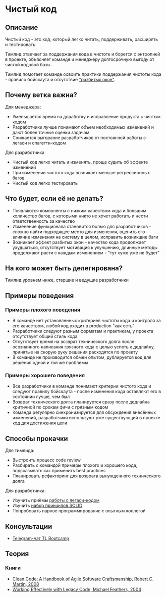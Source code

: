 # Чистый код

## Описание

Чистый код - это код, который легко читать, поддерживать, расширять и тестировать.

Тимлид отвечает за поддержания кода в чистоте и борется с энтропией в проекте, объясняет команде и менеджеру долгосрочную выгоду от чистой кодовой базы.

Тимлид помогает команде освоить практики поддержания чистоты кода - правило бойскаута и отсутствие ["разбитых окон"](https://pragprog.com/the-pragmatic-programmer/extracts/software-entropy).

## Почему ветка важна?

Для менеджера:

- Уменьшается время на доработку и исправление продукта с чистым кодом
- Разработчики лучше понимают объем необходимых изменений и дают более точные оценки задачам
- Снижается выгорание разработчиков от постоянной работы с легаси и спагетти-кодом

Для разработчика:

- Чистый код легко читать и изменять, проще судить об эффекте изменений
- При изменении чистого кода возникает меньше регрессионных багов
- Чистый код легко тестировать

## Что будет, если её не делать?

- Появляются компоненты с низким качеством кода и большим количество багов, с которыми никто не хочет работать и нести ответственность за качество
- Изменение функционала становится болью для разработчиков - сложно найти подходящее место для изменения, оценить его влияние изменения на систему в целом, исправить возникшие баги
- Возникает эффект разбитых окон - качество кода продолжает ухудшаться, отсутствует мотивация к улучшению, длинные методы продолжают расти с каждым изменением - "тут хуже уже не будет"

## На кого может быть делегирована?

Тимлид уровнем ниже, старшие и ведущие разработчики

## Примеры поведения

### Примеры плохого поведения

- В команде нет установленных критериев чистоты кода и контроля за его качеством, любой код уходит в production "как есть"
- Разработчики следуют разным форматам и практикам, у проекта отсутствует общий стиль кода
- Отсутствует время на возврат технического долга после осознанного написания грязного кода с целью успеть к дедлайну, принятые на скорую руку решения расходятся по проекту
- В команде не производится обмен опытом, дублируется код для решения одной и той же проблемы

### Примеры хорошего поведения

- Все разработчики в команде понимают критерии чистого кода и следуют правилу бойскаута - после изменения кода оставляют его в состоянии лучше, чем был
- Возврат технического долга планируется сразу после дедлайна критичной по срокам фичи с грязным кодом
- Команда регулярно синхронизируется для обсуждения внесённых изменений, разработчики используют уже существующий в проекте код для достижения цели

## Способы прокачки

Для тимлида:

- Выстроить процесс code review
- Разбирать с командой примеры плохого и хорошего кода, подсказывать как применить best practices
- Планировать рефакторинг для возврата вынужденного технического долга

Для разработчика:

- Изучить приёмы [работы с легаси-кодом](https://www.amazon.com/Working-Effectively-Legacy-Michael-Feathers/dp/0131177052)
- Изучить [набор принципов SOLID](https://en.wikipedia.org/wiki/SOLID)
- Попробовать парное программирование с опытным коллегой

## Консультации

- [Telegram-чат TL Bootcamp](https://tlinks.run/tlbootcamp)

## Теория

### Книги

- [Clean Code: A Handbook of Agile Software Craftsmanship, Robert C. Martin, 2008](https://www.amazon.com/Clean-Code-Handbook-Software-Craftsmanship/dp/0132350882)
- [Working Effectively with Legacy Code, Michael Feathers, 2004](https://www.amazon.com/Working-Effectively-Legacy-Michael-Feathers/dp/0131177052)

